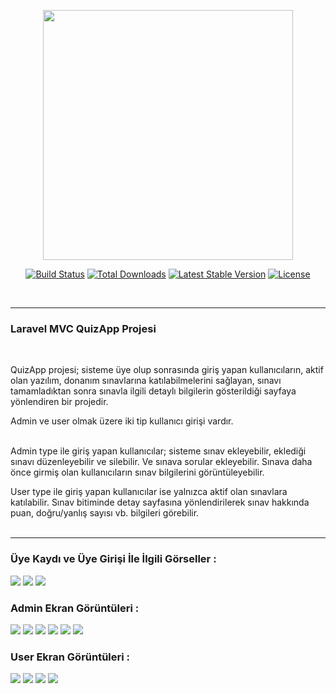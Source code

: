 <p align="center"><a href="https://laravel.com" target="_blank"><img src="https://raw.githubusercontent.com/laravel/art/master/logo-lockup/5%20SVG/2%20CMYK/1%20Full%20Color/laravel-logolockup-cmyk-red.svg" width="400"></a></p>

<p align="center">
<a href="https://travis-ci.org/laravel/framework"><img src="https://travis-ci.org/laravel/framework.svg" alt="Build Status"></a>
<a href="https://packagist.org/packages/laravel/framework"><img src="https://img.shields.io/packagist/dt/laravel/framework" alt="Total Downloads"></a>
<a href="https://packagist.org/packages/laravel/framework"><img src="https://img.shields.io/packagist/v/laravel/framework" alt="Latest Stable Version"></a>
<a href="https://packagist.org/packages/laravel/framework"><img src="https://img.shields.io/packagist/l/laravel/framework" alt="License"></a>
</p> </br>
<hr>

<h3>Laravel MVC QuizApp Projesi</h3> </br>

QuizApp projesi; sisteme üye olup sonrasında giriş yapan kullanıcıların, aktif olan yazılım, donanım sınavlarına katılabilmelerini sağlayan,
sınavı tamamladıktan sonra sınavla ilgili detaylı bilgilerin gösterildiği sayfaya yönlendiren bir projedir. </br>

Admin ve user olmak üzere iki tip kullanıcı girişi vardır.</br></br>

Admin type ile giriş yapan kullanıcılar;
sisteme sınav ekleyebilir, eklediği sınavı düzenleyebilir ve silebilir. Ve sınava sorular ekleyebilir. Sınava daha önce girmiş olan kullanıcıların
sınav bilgilerini görüntüleyebilir. </br>

User type ile giriş yapan kullanıcılar ise yalnızca aktif olan sınavlara katılabilir. Sınav bitiminde detay sayfasına yönlendirilerek sınav hakkında
puan, doğru/yanlış sayısı vb. bilgileri görebilir. </br></br>
<hr>

<h3>Üye Kaydı ve Üye Girişi İle İlgili Görseller :</h3>
<img  src="public\readmeimages\readme_img1.png">
<img  src="public\readmeimages\readme_img2.png">
<img  src="public\readmeimages\readme_img3.png"> </br>

<h3> Admin Ekran Görüntüleri :</h3>
<img  src="public\readmeimages\readme_img4.png">
<img  src="public\readmeimages\readme_img5.png">
<img  src="public\readmeimages\readme_img6.png">
<img  src="public\readmeimages\readme_img7.png">
<img  src="public\readmeimages\readme_img8.png">
<img  src="public\readmeimages\readme_img9.png"> </br>

<h3> User Ekran Görüntüleri :</h3>
<img  src="public\readmeimages\readme_img10.png">
<img  src="public\readmeimages\readme_img11.png">
<img  src="public\readmeimages\readme_img12.png">
<img  src="public\readmeimages\readme_img13.png">














